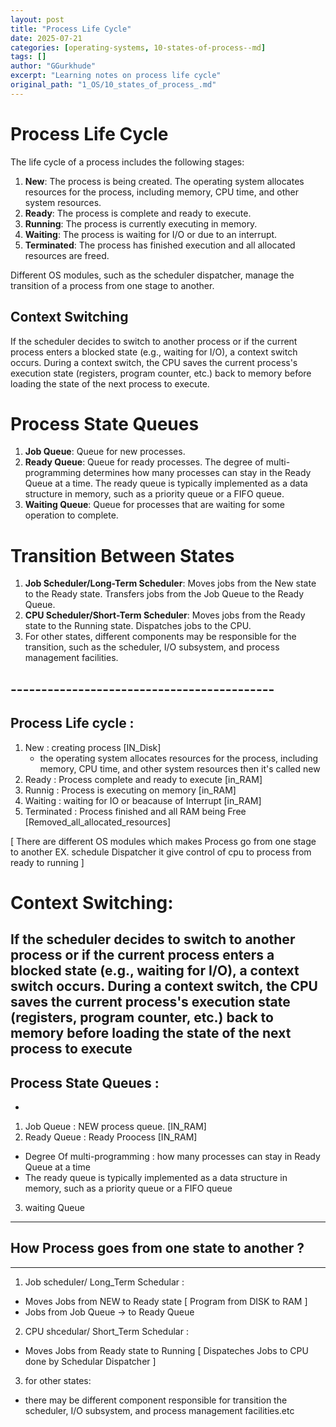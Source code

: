 ```yaml
---
layout: post
title: "Process Life Cycle"
date: 2025-07-21
categories: [operating-systems, 10-states-of-process--md]
tags: []
author: "GGurkhude"
excerpt: "Learning notes on process life cycle"
original_path: "1_OS/10_states_of_process_.md"
---
```


# Process Life Cycle

The life cycle of a process includes the following stages:

1. **New**: The process is being created. The operating system allocates resources for the process, including memory, CPU time, and other system resources.
2. **Ready**: The process is complete and ready to execute.
3. **Running**: The process is currently executing in memory.
4. **Waiting**: The process is waiting for I/O or due to an interrupt.
5. **Terminated**: The process has finished execution and all allocated resources are freed.

Different OS modules, such as the scheduler dispatcher, manage the transition of a process from one stage to another.

## Context Switching

If the scheduler decides to switch to another process or if the current process enters a blocked state (e.g., waiting for I/O), a context switch occurs. During a context switch, the CPU saves the current process's execution state (registers, program counter, etc.) back to memory before loading the state of the next process to execute.

# Process State Queues

1. **Job Queue**: Queue for new processes.
2. **Ready Queue**: Queue for ready processes. The degree of multi-programming determines how many processes can stay in the Ready Queue at a time. The ready queue is typically implemented as a data structure in memory, such as a priority queue or a FIFO queue.
3. **Waiting Queue**: Queue for processes that are waiting for some operation to complete.

# Transition Between States

1. **Job Scheduler/Long-Term Scheduler**: Moves jobs from the New state to the Ready state. Transfers jobs from the Job Queue to the Ready Queue.
2. **CPU Scheduler/Short-Term Scheduler**: Moves jobs from the Ready state to the Running state. Dispatches jobs to the CPU.
3. For other states, different components may be responsible for the transition, such as the scheduler, I/O subsystem, and process management facilities.

## -------------------------------------------
## Process Life cycle : 

1) New : creating process [IN_Disk]
    - the operating system allocates resources for 
    the process, including memory, CPU time, and 
    other system resources then it's called new
2) Ready : Process complete and ready to execute [in_RAM]
3) Runnig : Process is executing on memory [in_RAM]
4) Waiting : waiting for IO or beacause of Interrupt [in_RAM]
5) Terminated : Process finished and all RAM being Free 
    [Removed_all_allocated_resources]

[ 
    There are different OS modules which makes Process 
    go from one stage to another EX. schedule Dispatcher
    it give control of cpu to process from ready to running
]
# Context Switching: 
If the scheduler decides to switch to another 
process or if the current process enters a blocked 
state (e.g., waiting for I/O), a context switch occurs. 
During a context switch, the CPU saves the current 
process's execution state (registers, program counter, 
etc.) back to memory before loading the state of the 
next process to execute
-------------------------------------------
## Process State Queues :
 -
1) Job Queue : NEW process queue. [IN_RAM]
2) Ready Queue : Ready Proocess [IN_RAM]
  - Degree Of multi-programming : how many processes
    can stay in Ready Queue at a time
- The ready queue is typically implemented as 
a data structure in memory, such as a priority 
queue or a FIFO queue
3) waiting Queue

------------------------------------------------
## How Process goes from one state to another ?
------------------------------------------------
1) Job scheduler/ Long_Term Schedular : 
- Moves Jobs from NEW to Ready state
  [ Program from DISK to RAM ]
- Jobs from Job Queue -> to Ready Queue
2) CPU shcedular/ Short_Term Schedular :
- Moves Jobs from Ready state to Running 
 [ Dispateches Jobs to CPU done by Schedular Dispatcher ]
3) for other states:
- there may be different component responsible for transition
the scheduler, I/O subsystem, and process management facilities.etc
